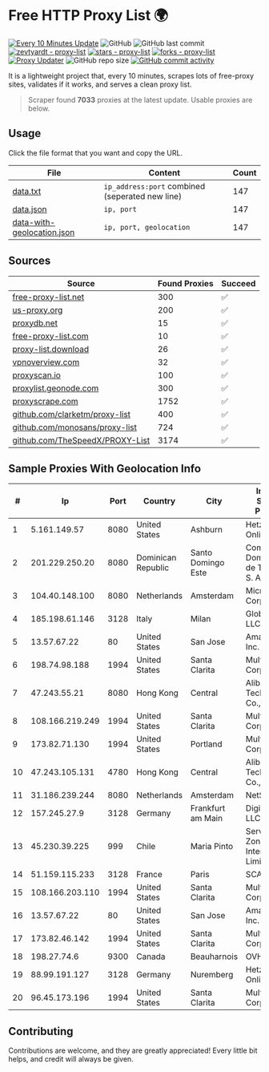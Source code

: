 
# Free HTTP Proxy List 🌍

[![Every 10 Minutes Update](https://github.com/mertguvencli/http-proxy-list/actions/workflows/main.yml/badge.svg?branch=main)](https://github.com/mertguvencli/http-proxy-list/actions/workflows/main.yml)
![GitHub](https://img.shields.io/github/license/mertguvencli/http-proxy-list)
![GitHub last commit](https://img.shields.io/github/last-commit/mertguvencli/http-proxy-list)
[![zevtyardt - proxy-list](https://img.shields.io/static/v1?label=zevtyardt&message=proxy-list&color=blue&logo=github)](https://github.com/zevtyardt/proxy-list "Go to GitHub repo")
[![stars - proxy-list](https://img.shields.io/github/stars/zevtyardt/proxy-list?style=social)](https://github.com/zevtyardt/proxy-list)
[![forks - proxy-list](https://img.shields.io/github/forks/zevtyardt/proxy-list?style=social)](https://github.com/zevtyardt/proxy-list)
[![Proxy Updater](https://github.com/zevtyardt/proxy-list/workflows/Proxy%20Updater/badge.svg)](https://github.com/zevtyardt/proxy-list/actions?query=workflow:"Proxy+Updater")
![GitHub repo size](https://img.shields.io/github/repo-size/zevtyardt/proxy-list)
[![GitHub commit activity](https://img.shields.io/github/commit-activity/m/zevtyardt/proxy-list?logo=commits)](https://github.com/zevtyardt/proxy-list/commits/main)

It is a lightweight project that, every 10 minutes, scrapes lots of free-proxy sites, validates if it works, and serves a clean proxy list.

> Scraper found **7033** proxies at the latest update. Usable proxies are below.

## Usage

Click the file format that you want and copy the URL.

|File|Content|Count|
|----|-------|-----|
|[data.txt](https://raw.githubusercontent.com/mertguvencli/http-proxy-list/main/proxy-list/data.txt)|`ip_address:port` combined (seperated new line)|147|
|[data.json](https://raw.githubusercontent.com/mertguvencli/http-proxy-list/main/proxy-list/data.json)|`ip, port`|147|
|[data-with-geolocation.json](https://raw.githubusercontent.com/mertguvencli/http-proxy-list/main/proxy-list/data-with-geolocation.json)|`ip, port, geolocation`|147|

## Sources

|Source|Found Proxies|Succeed|
|------|-------------|-------|
|[free-proxy-list.net](https://free-proxy-list.net)|300|✅|
|[us-proxy.org](https://www.us-proxy.org)|200|✅|
|[proxydb.net](http://proxydb.net)|15|✅|
|[free-proxy-list.com](https://free-proxy-list.com/?page=&port=&type%5B%5D=http&type%5B%5D=https&up_time=0&search=Search)|10|✅|
|[proxy-list.download](https://www.proxy-list.download/HTTP)|26|✅|
|[vpnoverview.com](https://vpnoverview.com/privacy/anonymous-browsing/free-proxy-servers)|32|✅|
|[proxyscan.io](https://www.proxyscan.io)|100|✅|
|[proxylist.geonode.com](https://proxylist.geonode.com/api/proxy-list?limit=300&page=1&sort_by=lastChecked&sort_type=desc&protocols=http,https)|300|✅|
|[proxyscrape.com](https://api.proxyscrape.com/v2/?request=displayproxies&protocol=http&timeout=10000&country=all&ssl=all&anonymity=all)|1752|✅|
|[github.com/clarketm/proxy-list](https://raw.githubusercontent.com/clarketm/proxy-list/master/proxy-list-raw.txt)|400|✅|
|[github.com/monosans/proxy-list](https://raw.githubusercontent.com/monosans/proxy-list/main/proxies/http.txt)|724|✅|
|[github.com/TheSpeedX/PROXY-List](https://raw.githubusercontent.com/TheSpeedX/PROXY-List/master/http.txt)|3174|✅|


## Sample Proxies With Geolocation Info

|#|Ip|Port|Country|City|Internet Service Provider|
|-|--|----|-------|----|-------------------------|
|1|5.161.149.57|8080|United States|Ashburn|Hetzner Online GmbH|
|2|201.229.250.20|8080|Dominican Republic|Santo Domingo Este|Compañía Dominicana de Teléfonos S. A.|
|3|104.40.148.100|8080|Netherlands|Amsterdam|Microsoft Corporation|
|4|185.198.61.146|3128|Italy|Milan|Global Router LLC|
|5|13.57.67.22|80|United States|San Jose|Amazon.com, Inc.|
|6|198.74.98.188|1994|United States|Santa Clarita|Multacom Corporation|
|7|47.243.55.21|8080|Hong Kong|Central|Alibaba (US) Technology Co., Ltd.|
|8|108.166.219.249|1994|United States|Santa Clarita|Multacom Corporation|
|9|173.82.71.130|1994|United States|Portland|Multacom Corporation|
|10|47.243.105.131|4780|Hong Kong|Central|Alibaba (US) Technology Co., Ltd.|
|11|31.186.239.244|8080|Netherlands|Amsterdam|NetSkope Inc|
|12|157.245.27.9|3128|Germany|Frankfurt am Main|DigitalOcean, LLC|
|13|45.230.39.225|999|Chile|Maria Pinto|Servicios Zonales De Internet Limitada|
|14|51.159.115.233|3128|France|Paris|SCALEWAY|
|15|108.166.203.110|1994|United States|Santa Clarita|Multacom Corporation|
|16|13.57.67.22|80|United States|San Jose|Amazon.com, Inc.|
|17|173.82.46.142|1994|United States|Santa Clarita|Multacom Corporation|
|18|198.27.74.6|9300|Canada|Beauharnois|OVH SAS|
|19|88.99.191.127|3128|Germany|Nuremberg|Hetzner Online GmbH|
|20|96.45.173.196|1994|United States|Santa Clarita|Multacom Corporation|



## Contributing

Contributions are welcome, and they are greatly appreciated! Every
little bit helps, and credit will always be given.

